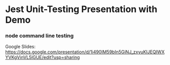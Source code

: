 # Jest Unit-Testing Presentation with Demo

### node command line testing

Google Slides: https://docs.google.com/presentation/d/1i490IM59bIn5GiNJ_zxyuKIJEQIWXYVKgVinVL5lGUE/edit?usp=sharing

